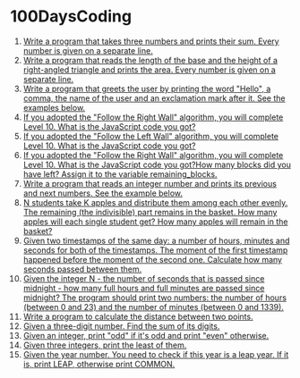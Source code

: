 # 100DaysCoding
1. [Write a program that takes three numbers and prints their sum. Every number is given on a separate line.](Day001.md)
2. [Write a program that reads the length of the base and the height of a right-angled triangle and prints the area. Every number is given on a separate line.](Day002.md)
3. [Write a program that greets the user by printing the word "Hello", a comma, the name of the user and an exclamation mark after it. See the examples below.](Day003.md)
4. [If you adopted the "Follow the Right Wall" algorithm, you will complete Level 10. 
What is the JavaScript code you got? ](Day004.md)
5. [If you adopted the "Follow the Left Wall" algorithm, you will complete Level 10. 
What is the JavaScript code you got?](Day005.md)
6. [If you adopted the "Follow the Right Wall" algorithm, you will complete Level 10. 
What is the JavaScript code you got?How many blocks did you have left? 
Assign it to the variable remaining_blocks.](Day006.md)
7. [Write a program that reads an integer number and prints its previous and next numbers. See the example below.](Day007.md)
8. [N students take K apples and distribute them among each other evenly. The remaining (the indivisible) part remains in the basket. How many apples will each single student get? How many apples will remain in the basket?](Day008.md)
9. [Given two timestamps of the same day: a number of hours, minutes and seconds for both of the timestamps. The moment of the first timestamp happened before the moment of the second one. Calculate how many seconds passed between them.](Day008.md)
10. [Given the integer N - the number of seconds that is passed since midnight - how many full hours and full minutes are passed since midnight?
The program should print two numbers: the number of hours (between 0 and 23) and the number of minutes (between 0 and 1339).](Day010.md)
11. [Write a program to calculate the distance between two points.](Day011.md)
12. [Given a three-digit number. Find the sum of its digits.](Day012.md)
13. [Given an integer, print "odd" if it's odd and print "even" otherwise.](Day013.md)
14. [Given three integers, print the least of them.](Day014.md)
15. [Given the year number. You need to check if this year is a leap year. If it is, print LEAP, otherwise print COMMON.](Day014.md)
